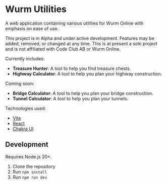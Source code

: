 # Wurm Utilities

A web application containing various utilities for Wurm Online with emphasis on ease of use.

This project is in Alpha and under active development. Features may be added, removed, or changed at any time.
This is at present a solo project and is not affiliated with Code Club AB or Wurm Online.

Currently includes:
- **Treasure Hunter**: A tool to help you find treasure chests.
- **Highway Calculator**: A tool to help you plan your highway construction.

Coming soon:
- **Bridge Calculator**: A tool to help you plan your bridge construction.
- **Tunnel Calculator**: A tool to help you plan your tunnels.

Technologies used:
- [Vite](https://vitejs.dev/)
- [React](https://reactjs.org/)
- [Chakra UI](https://chakra-ui.com/)

## Development

Requires Node.js 20+.

1. Clone the repository
2. Run `npm install`
3. Run `npm run dev`
